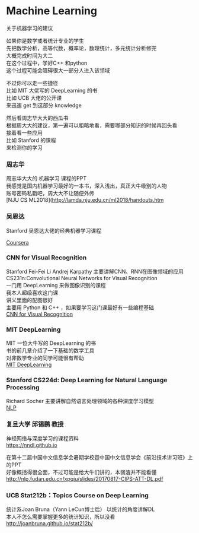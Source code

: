 # Machine Learning

关于机器学习的建议  

如果你是数学或者统计专业的学生   
先把数学分析，高等代数，概率论，数理统计，多元统计分析修完  
大概完成时间为大二  
在这个过程中，学好C++ 和python  
这个过程可能会阻碍很大一部分人进入该领域  

不过你可以走一些捷径   
比如 MIT 大佬写的 DeepLearning 的书  
比如 UCB 大佬的公开课  
来迅速 get 到这部分 knowledge

然后看周志华大大的西瓜书  
根据周大大的建议，第一遍可以粗略地看，需要哪部分知识的时候再回头看  
接着看一些应用  
比如 Stanford 的课程  
来检测你的学习


### 周志华
周志华大大的 机器学习 课程的PPT  
我感觉是国内机器学习最好的一本书，深入浅出，真正大牛级别的人物  
账号密码私戳吧，周大大不让随便外传  
[NJU CS ML2018](http://lamda.nju.edu.cn/ml2018/handouts.htm


### 吴恩达
Stanford 吴恩达大佬的经典机器学习课程  

[Coursera](https://www.coursera.org/learn/machine-learning)

### CNN for Visual Recognition
Stanford Fei-Fei Li Andrej Karpathy 主要讲解CNN、RNN在图像领域的应用  
CS231n:Convolutional Neural Networks for Visual Recognition  
一门用 DeepLearning 来做图像识别的课程  
我本人超级喜欢这门课  
讲义里面的配图很好  
主要用 Python 和 C++ ，如果要学习这门课最好有一些编程基础  
[CNN for Visual Recognition](http://cs231n.stanford.edu)

### MIT DeepLearning
MIT 一位大牛写的 DeepLearning 的书  
书的前几章介绍了一下基础的数学工具  
对非数学专业的同学可能很有帮助  
[MIT DeepLearning](http://www.deeplearningbook.org/)


### Stanford CS224d: Deep Learning for Natural Language Processing  
Richard Socher 主要讲解自然语言处理领域的各种深度学习模型  
[NLP](http://cs224d.stanford.edu/)

### 复旦大学 邱锡鹏 教授  
神经网络与深度学习的课程资料  
https://nndl.github.io

在第十二届中国中文信息学会暑期学校暨中国中文信息学会《前沿技术讲习班》上的PPT  
好像概括得很全面，不过可能是给大牛们讲的，本弱渣并不能看懂  
http://nlp.fudan.edu.cn/xpqiu/slides/20170817-CIPS-ATT-DL.pdf


### UCB Stat212b：Topics Course on Deep Learning
统计系Joan Bruna（Yann LeCun博士后） 以统计的角度讲解DL  
本人不怎么需要掌握更多的统计知识，所以没看  
http://joanbruna.github.io/stat212b/


